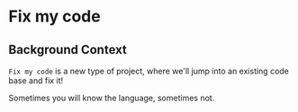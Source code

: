 Fix my code
============

Background Context
------------------

`Fix my code` is a new type of project, where we'll jump into an existing code base and fix it!

Sometimes you will know the language, sometimes not.
